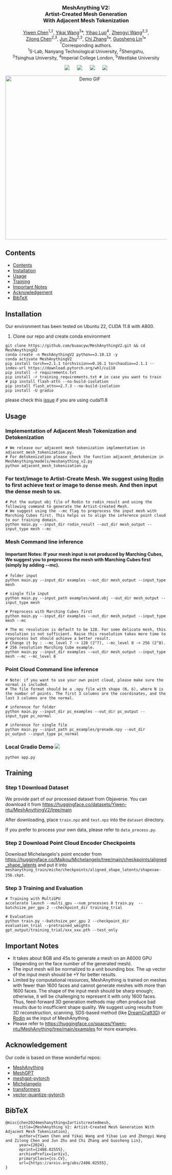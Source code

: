 <p align="center">
  <h3 align="center"><strong>MeshAnything V2:<br> Artist-Created Mesh Generation<br>With Adjacent Mesh Tokenization</strong></h3>

<p align="center">
    <a href="https://buaacyw.github.io/">Yiwen Chen</a><sup>1,2</sup>,
    <a href="https://yikaiw.github.io/">Yikai Wang</a><sup>3</sup><span class="note">*</span>,
    <a href="https://github.com/Luo-Yihao">Yihao Luo</a><sup>4</sup>,
    <a href="https://thuwzy.github.io/">Zhengyi Wang</a><sup>2,3</sup>,
    <br>
    <a href="https://scholar.google.com/citations?user=2pbka1gAAAAJ&hl=en">Zilong Chen</a><sup>2,3</sup>,
    <a href="https://ml.cs.tsinghua.edu.cn/~jun/index.shtml">Jun Zhu</a><sup>2,3</sup>,
    <a href="https://icoz69.github.io/">Chi Zhang</a><sup>5</sup><span class="note">*</span>,
    <a href="https://guosheng.github.io/">Guosheng Lin</a><sup>1</sup><span class="note">*</span>
    <br>
    <sup>*</sup>Corresponding authors.
    <br>
    <sup>1</sup>S-Lab, Nanyang Technological University,
    <sup>2</sup>Shengshu,
    <br>
    <sup>3</sup>Tsinghua University,
    <sup>4</sup>Imperial College London,
    <sup>5</sup>Westlake University
</p>



<div align="center">

<a href='https://arxiv.org/abs/2408.02555'><img src='https://img.shields.io/badge/arXiv-2408.02555-b31b1b.svg'></a> &nbsp;&nbsp;&nbsp;&nbsp;
 <a href='https://buaacyw.github.io/meshanything-v2/'><img src='https://img.shields.io/badge/Project-Page-Green'></a> &nbsp;&nbsp;&nbsp;&nbsp;
<a href="https://huggingface.co/Yiwen-ntu/MeshAnythingV2/tree/main"><img src="https://img.shields.io/badge/%F0%9F%A4%97%20Weights-HF-orange"></a> &nbsp;&nbsp;&nbsp;&nbsp;
<a href="https://huggingface.co/spaces/Yiwen-ntu/MeshAnythingV2"><img src="https://img.shields.io/badge/%F0%9F%A4%97%20Gradio%20Demo-HF-orange"></a>

</div>


<p align="center">
    <img src="demo/demo_video.gif" alt="Demo GIF" width="512px" />
</p>


## Contents
- [Contents](#contents)
- [Installation](#installation)
- [Usage](#usage)
- [Training](#training)
- [Important Notes](#important-notes)
- [Acknowledgement](#acknowledgement)
- [BibTeX](#bibtex)

## Installation
Our environment has been tested on Ubuntu 22, CUDA 11.8 with A800.
1. Clone our repo and create conda environment
```
git clone https://github.com/buaacyw/MeshAnythingV2.git && cd MeshAnythingV2
conda create -n MeshAnythingV2 python==3.10.13 -y
conda activate MeshAnythingV2
pip install torch==2.1.1 torchvision==0.16.1 torchaudio==2.1.1 --index-url https://download.pytorch.org/whl/cu118
pip install -r requirements.txt
pip install -r training_requirements.txt # in case you want to train
# pip install flash-attn --no-build-isolation
pip install flash_attn==2.7.3 --no-build-isolation
pip install -U gradio
```
please check this [issue](https://github.com/Dao-AILab/flash-attention/issues/945#issuecomment-2943250395) if you are using cuda11.8

## Usage

### Implementation of Adjacent Mesh Tokenization and Detokenization
```
# We release our adjacent mesh tokenization implementation in adjacent_mesh_tokenization.py.
# For detokenization please check the function adjacent_detokenize in MeshAnything/models/meshanything_v2.py
python adjacent_mesh_tokenization.py
```


### For text/image to Artist-Create Mesh. We suggest using [Rodin](https://hyperhuman.deemos.com/rodin) to first achieve text or image to dense mesh. And then input the dense mesh to us.
```
# Put the output obj file of Rodin to rodin_result and using the following command to generate the Artist-Created Mesh.
# We suggest using the --mc flag to preprocess the input mesh with Marching Cubes first. This helps us to align the inference point cloud to our training domain.
python main.py --input_dir rodin_result --out_dir mesh_output --input_type mesh --mc
```

### Mesh Command line inference
#### Important Notes: If your mesh input is not produced by Marching Cubes, We suggest you to preprocess the mesh with Marching Cubes first (simply by adding --mc).
```
# folder input
python main.py --input_dir examples --out_dir mesh_output --input_type mesh

# single file input
python main.py --input_path examples/wand.obj --out_dir mesh_output --input_type mesh

# Preprocess with Marching Cubes first
python main.py --input_dir examples --out_dir mesh_output --input_type mesh --mc

# The mc resolution is default to be 128. For some delicate mesh, this resolution is not sufficient. Raise this resolution takes more time to preprocess but should achieve a better result.
# Change it by : --mc_level 7 -> 128 (2^7), --mc_level 8 -> 256 (2^8).
# 256 resolution Marching Cube example.
python main.py --input_dir examples --out_dir mesh_output --input_type mesh --mc --mc_level 8
```

### Point Cloud Command line inference
```
# Note: if you want to use your own point cloud, please make sure the normal is included.
# The file format should be a .npy file with shape (N, 6), where N is the number of points. The first 3 columns are the coordinates, and the last 3 columns are the normal.

# inference for folder
python main.py --input_dir pc_examples --out_dir pc_output --input_type pc_normal

# inference for single file
python main.py --input_path pc_examples/grenade.npy --out_dir pc_output --input_type pc_normal
```

### Local Gradio Demo <a href='https://github.com/gradio-app/gradio'><img src='https://img.shields.io/github/stars/gradio-app/gradio'></a>
```
python app.py
```

## Training

### Step 1 Download Dataset
We provide part of our processed dataset from Objaverse. You can download it from https://huggingface.co/datasets/Yiwen-ntu/MeshAnythingV2/tree/main

After downloading, place `train.npz` and `test.npz` into the `dataset` directory.

If you prefer to process your own data, please refer to `data_process.py`.

### Step 2 Download Point Cloud Encoder Checkpoints

Download Michelangelo's point encoder from https://huggingface.co/Maikou/Michelangelo/tree/main/checkpoints/aligned_shape_latents and put it into `meshanything_train/miche/checkpoints/aligned_shape_latents/shapevae-256.ckpt`.

### Step 3 Training and Evaluation
```
# Training with MultiGPU
accelerate launch --multi_gpu --num_processes 8 train.py  --batchsize_per_gpu 2 --checkpoint_dir training_trial

# Evaluation
python train.py --batchsize_per_gpu 2 --checkpoint_dir evaluation_trial --pretrained_weights gpt_output/training_trial/xxx_xxx.pth --test_only
```

## Important Notes
- It takes about 8GB and 45s to generate a mesh on an A6000 GPU (depending on the face number of the generated mesh).
- The input mesh will be normalized to a unit bounding box. The up vector of the input mesh should be +Y for better results.
- Limited by computational resources, MeshAnything is trained on meshes with fewer than 1600 faces and cannot generate meshes with more than 1600 faces. The shape of the input mesh should be sharp enough; otherwise, it will be challenging to represent it with only 1600 faces. Thus, feed-forward 3D generation methods may often produce bad results due to insufficient shape quality. We suggest using results from 3D reconstruction, scanning, SDS-based method (like [DreamCraft3D](https://github.com/deepseek-ai/DreamCraft3D)) or [Rodin](https://hyperhuman.deemos.com/rodin) as the input of MeshAnything.
- Please refer to https://huggingface.co/spaces/Yiwen-ntu/MeshAnything/tree/main/examples for more examples.

## Acknowledgement

Our code is based on these wonderful repos:

* [MeshAnything](https://github.com/buaacyw/MeshAnything)
* [MeshGPT](https://nihalsid.github.io/mesh-gpt/)
* [meshgpt-pytorch](https://github.com/lucidrains/meshgpt-pytorch)
* [Michelangelo](https://github.com/NeuralCarver/Michelangelo)
* [transformers](https://github.com/huggingface/transformers)
* [vector-quantize-pytorch](https://github.com/lucidrains/vector-quantize-pytorch)

## BibTeX
```
@misc{chen2024meshanythingv2artistcreatedmesh,
      title={MeshAnything V2: Artist-Created Mesh Generation With Adjacent Mesh Tokenization}, 
      author={Yiwen Chen and Yikai Wang and Yihao Luo and Zhengyi Wang and Zilong Chen and Jun Zhu and Chi Zhang and Guosheng Lin},
      year={2024},
      eprint={2408.02555},
      archivePrefix={arXiv},
      primaryClass={cs.CV},
      url={https://arxiv.org/abs/2408.02555}, 
}
```
